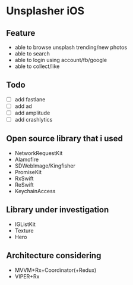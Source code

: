 # Unsplasher iOS

## Feature
- able to browse unsplash trending/new photos
- able to search 
- able to login using account/fb/google
- able to collect/like

## Todo
- [ ] add fastlane
- [ ] add ad
- [ ] add amplitude 
- [ ] add crashlytics 

## Open source library that i used
- NetworkRequestKit
- Alamofire
- SDWebImage/Kingfisher
- PromiseKit
- RxSwift
- ReSwift
- KeychainAccess

## Library under investigation 
- IGListKit
- Texture
- Hero

## Architecture considering
- MVVM+Rx+Coordinator(+Redux)
- VIPER+Rx
